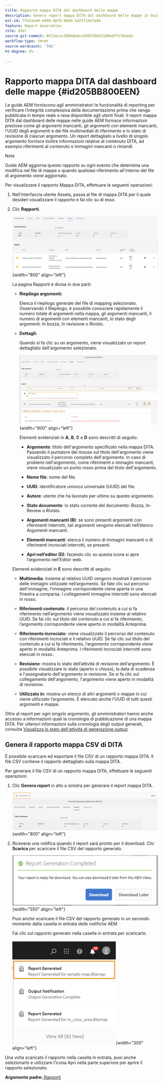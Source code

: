 ```yaml
---
title: Rapporto mappa DITA dal dashboard delle mappe
description: Genera report mappa DITA dal dashboard delle mappe in Guide AEM. Scopri come generare il file CSV di un rapporto mappa DITA.
exl-id: 7fe52ee0-e940-467b-9b8d-3d2371de7a84
feature: Report Generation
role: User
source-git-commit: 0513ecac38840a4cc649758bd1180edff1f8aed1
workflow-type: tm+mt
source-wordcount: '741'
ht-degree: 0%

---
```


# Rapporto mappa DITA dal dashboard delle mappe {#id205BB800EEN}

Le guide AEM forniscono agli amministratori le funzionalità di reporting per verificare l’integrità complessiva della documentazione prima che venga pubblicata in tempo reale o resa disponibile agli utenti finali. Il report mappa DITA dal dashboard delle mappe nelle guide AEM fornisce informazioni preziose come gli argomenti mancanti, gli argomenti con elementi mancanti, l&#39;UUID degli argomenti e dei file multimediali di riferimento e lo stato di revisione di ciascun argomento. Un report dettagliato a livello di singolo argomento fornisce inoltre informazioni relative al contenuto DITA, ad esempio riferimenti al contenuto e immagini mancanti o rimandi.

>[!NOTE]
>
> Guide AEM aggiorna questo rapporto su ogni evento che determina una modifica nel file di mappa o quando qualsiasi riferimento all&#39;interno del file di argomento viene aggiornato.

Per visualizzare il rapporto Mappa DITA, effettuare le seguenti operazioni:

1. Nell’interfaccia utente Assets, passa al file di mappa DITA per il quale desideri visualizzare il rapporto e fai clic su di esso.

1. Clic **Rapporti**.

   ![](images/reports-page-uuid.png){width="800" align="left"}

   La pagina Rapporti è divisa in due parti:

   - **Riepilogo argomenti:**

     Elenca il riepilogo generale del file di mapping selezionato. Osservando il Riepilogo, è possibile conoscere rapidamente il numero totale di argomenti nella mappa, gli argomenti mancanti, il numero di argomenti con elementi mancanti, lo stato degli argomenti: In bozza, In revisione o Rivisto.

   - **Dettagli:**

     Quando si fa clic su un argomento, viene visualizzato un report dettagliato dell&#39;argomento selezionato.

     ![](images/detailed-report-uuid.png){width="800" align="left"}

     Elementi evidenziati in **A**, **B**, **C** e **D** sono descritti di seguito:

      - **Argomento**: titolo dell&#39;argomento specificato nella mappa DITA. Passando il puntatore del mouse sul titolo dell&#39;argomento viene visualizzato il percorso completo dell&#39;argomento. In caso di problemi nell&#39;argomento, come riferimenti o immagini mancanti, viene visualizzato un punto rosso prima del titolo dell&#39;argomento.

      - **Nome file**: nome del file.

      - **UUID**: identificatore univoco universale \(UUID\) del file.

      - **Autore**: utente che ha lavorato per ultimo su questo argomento.

      - **Stato documento**: lo stato corrente del documento: Bozza, In-Review o Rivisto.

      - **Argomenti mancanti \(B\)**: se sono presenti argomenti con riferimenti interrotti, tali argomenti vengono elencati nell’elenco Argomenti mancanti.

      - **Elementi mancanti**: elenca il numero di immagini mancanti o di riferimenti incrociati interrotti, se presenti.

      - **Apri nell’editor \(D\)**: facendo clic su questa icona si apre l’argomento nell’Editor web.


   Elementi evidenziati in **E** sono descritti di seguito:

   - **Multimedia**: insieme al relativo UUID vengono mostrati il percorso delle immagini utilizzate nell’argomento. Se fate clic sul percorso dell&#39;immagine, l&#39;immagine corrispondente viene aperta in una finestra a comparsa. I collegamenti immagine interrotti sono elencati in rosso.

   - **Riferimenti contenuto**: il percorso del contenuto a cui si fa riferimento nell’argomento viene visualizzato insieme al relativo UUID. Se fai clic sul titolo del contenuto a cui si fa riferimento, l’argomento corrispondente viene aperto in modalità Anteprima.

   - **Riferimento incrociato**: viene visualizzato il percorso del contenuto con riferimenti incrociati e il relativo UUID. Se fai clic sul titolo del contenuto a cui si fa riferimento, l’argomento corrispondente viene aperto in modalità Anteprima. I riferimenti incrociati interrotti sono elencati in rosso.

   - **Revisione**: mostra lo stato dell’attività di revisione dell’argomento. È possibile visualizzare lo stato \(aperto o chiuso\), la data di scadenza e l&#39;assegnatario dell&#39;argomento in revisione. Se si fa clic sul collegamento dell&#39;argomento, l&#39;argomento viene aperto in modalità di revisione.

   - **Utilizzato in**: mostra un elenco di altri argomenti o mappe in cui viene utilizzato l’argomento. È elencato anche l’UUID di tutti questi argomenti e mappe.

Oltre al report per ogni singolo argomento, gli amministratori hanno anche accesso a informazioni quali la cronologia di pubblicazione di una mappa DITA. Per ulteriori informazioni sulla cronologia degli output generati, consulta [Visualizza lo stato dell&#39;attività di generazione output](generate-output-for-a-dita-map.md#viewing_output_history).

## Genera il rapporto mappa CSV di DITA

È possibile scaricare ed esportare il file CSV di un rapporto mappa DITA. Il file CSV contiene il rapporto dettagliato sulla mappa DITA.

Per generare il file CSV di un rapporto mappa DITA, effettuare le seguenti operazioni:

1. Clic **Genera report** in alto a sinistra per generare il report mappa DITA.

   ![](images/generate-DITA-map-report.png){width="800" align="left"}

1. Riceverai una notifica quando il report sarà pronto per il download. Clic **Scarica** per scaricare il file CSV del rapporto generato.

   ![](images/download-report-dialog.png){width="550" align="left"}


   Puoi anche scaricare il file CSV del rapporto generato in un secondo momento dalla casella in entrata delle notifiche AEM.

   Fai clic sul rapporto generato nella casella in entrata per scaricarlo.

   ![](images/report-inbox--notification.png){width="300" align="left"}

Una volta scaricato il rapporto nella casella in entrata, puoi anche selezionarlo e utilizzare l’icona Apri nella parte superiore per aprire il rapporto selezionato.

**Argomento padre:**[ Rapporti](reports-intro.md)
